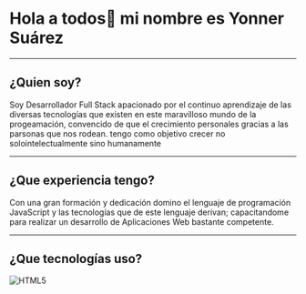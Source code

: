 # Hola a todos👋 mi nombre es Yonner Suárez

<hr>

## **¿Quien soy?** 

Soy Desarrollador Full Stack apacionado por el continuo aprendizaje de las diversas tecnologías que existen en este maravilloso mundo de la progeamación, convencido de que el crecimiento personales gracias a las parsonas que nos rodean. tengo como objetivo crecer no solointelectualmente sino humanamente

<hr>

## **¿Que experiencia tengo?**

Con una gran formación y dedicación domino el lenguaje de programación JavaScript y las tecnologías que de este lenguaje derivan; capacitandome para realizar un desarrollo de Aplicaciones Web bastante competente.

<hr>

## **¿Que tecnologías uso?**

![HTML5](https://upload.wikimedia.org/wikipedia/commons/thumb/6/61/HTML5_logo_and_wordmark.svg/2048px-HTML5_logo_and_wordmark.svg.png)
